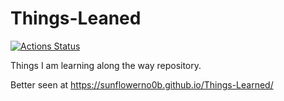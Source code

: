 # Things-Leaned 

[![Actions Status](https://github.com/sunflowerno0b/Things-Learned/workflows/Build/badge.svg)](https://github.com/sunflowerno0b/Things-Learned/actions)

Things I am learning along the way repository. 

Better seen at https://sunflowerno0b.github.io/Things-Learned/
